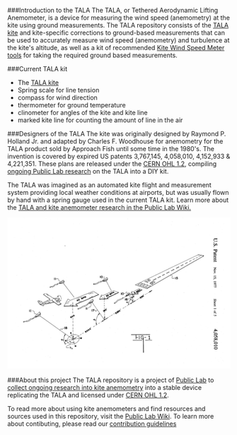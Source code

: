 ###Introduction to the TALA
The TALA, or Tethered Aerodynamic Lifting Anemometer, is a device for measuring the wind speed (anemometry) at the kite using ground measurements. The TALA repository consists of the [TALA kite](TALA_Kite) and kite-specific corrections to ground-based measurements that can be used to accurately measure wind speed (anemometry) and turbulence at the kite's altitude, as well as a kit of recommended [Kite Wind Speed Meter tools](https://github.com/mathewlippincott/Kite-Wind-Speed-Meter) for taking the required ground based measurements.
 
###Current TALA kit 
* The [TALA kite](TALA_Kite)
* Spring scale for line tension
* compass for wind direction
* thermometer for ground temperature
* clinometer for angles of the kite and kite line
* marked kite line for counting the amount of line in the air

###Designers of the TALA
The kite was originally designed by Raymond P. Holland Jr. and adapted by Charles F. Woodhouse for anemometry for the TALA product sold by Approach Fish until some time in the 1980's. The invention is covered by expired US patents 3,767,145, 4,058,010, 4,152,933 & 4,221,351.
	These plans are released under the [CERN OHL 1.2](LICENSE.MD), compiling [ongoing Public Lab research](www.publiclab.org/wiki/kite-anemometers) on the TALA into a DIY kit.
	
The TALA was imagined as an automated kite flight and measurement system providing local weather conditions at airports, but was usually flown by hand with a spring gauge used in the current TALA kit. Learn more about the [TALA and kite anemometer research in the Public Lab Wiki.](https://publiclab.org/wiki/kite-anemometers)

![TALAs at an airport](pics/US4058010-1.png)

###About this project
The TALA repository is a project of [Public Lab](www.publiclab.org) to [collect ongoing research into kite anemometry](www.publiclab.org/tag/kite-anemometer) into a stable device replicating the TALA and licensed under [CERN OHL 1.2](http://www.ohwr.org/attachments/2388/cern_ohl_v_1_2.txt).

To read more about using kite anemometers and find resources and sources used in this repository, visit the [Public Lab Wiki](publiclab.org/wiki/kite-anemometers). To learn more about contibuting, please read our [contribution guidelines](CONTRIBUTE.md)


